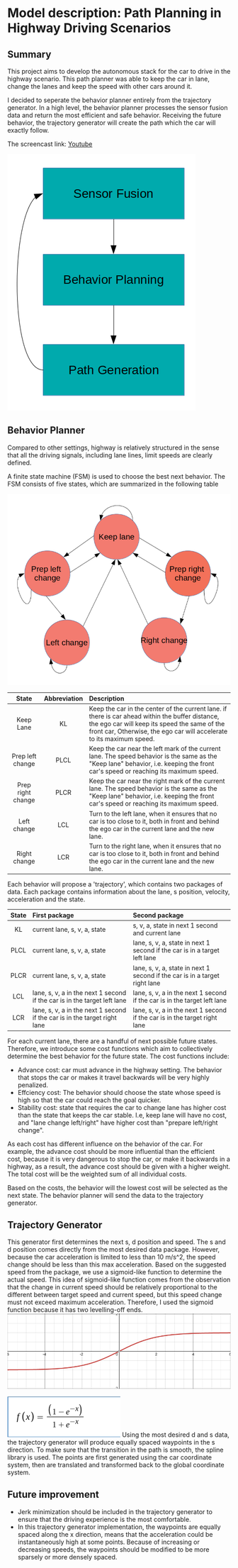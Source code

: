 # Model description: Path Planning in Highway Driving Scenarios

[//]: # (Image References)

[fsm]: ./images/state-machine.png "State Machine"
[toplevel]: ./images/top-level.png "Top level architecture"
[sigmoid]: ./images/sigmoid-curve.png "Sigmoid function"
[function]: ./images/speed-change.png "Sigmoid function"

## Summary
This project aims to develop the autonomous stack for the car to drive in the highway scenario. This path planner was able to keep the car in lane, change the lanes and keep the speed with other cars around it. 

I decided to seperate the behavior planner entirely from the trajectory generator. In a high level, the behavior planner processes the sensor fusion data and return the most efficient and safe behavior. Receiving the future behavior, the trajectory generator will create the path which the car will exactly follow.

The screencast link: [Youtube](https://youtu.be/DcyLXSjdXWc)

![Top level architecture][toplevel]

## Behavior Planner
Compared to other settings, highway is relatively structured in the sense that all the driving signals, including lane lines, limit speeds are clearly defined. 

A finite state machine (FSM) is used to choose the best next behavior. The FSM consists of five states, which are summarized in the following table

![Finite State Machine][FSM]

|           State             | Abbreviation |              Description                                   |
|:---------------------------:|:------------:|:-----------------------------------------------------------|
| Keep Lane                   | KL           | Keep the car in the center of the current lane. if there is car ahead within the buffer distance, the ego car will keep its speed the same of the front car,  Otherwise, the ego car will accelerate to its maximum speed. |
| Prep left change            | PLCL         | Keep the car near the left mark of the current lane. The speed behavior is the same as the "Keep lane" behavior, i.e. keeping the front car's speed or reaching its maximum speed. |
| Prep right change           | PLCR         | Keep the car near the right mark of the current lane. The speed behavior is the same as the "Keep lane" behavior, i.e. keeping the front car's speed or reaching its maximum speed. |
| Left change                 | LCL          | Turn to the left lane, when it ensures that no car is too close to it, both in front and behind the ego car in the current lane and the new lane. |
| Right change                | LCR          | Turn to the right lane, when it ensures that no car is too close to it, both in front and behind the ego car in the current lane and the new lane. |

Each behavior will propose a 'trajectory', which contains two packages of data. Each package contains information about the lane, s position, velocity, acceleration and the state.

| State       |    First package     |      Second package      |
|:-----------:|:---------------------|:-------------------------|
| KL          | current lane, s, v, a, state | s, v, a, state in next 1 second and current lane |
| PLCL        | current lane, s, v, a, state | lane, s, v, a, state in next 1 second if the car is in a target left lane |
| PLCR        | current lane, s, v, a, state | lane, s, v, a, state in next 1 second if the car is in a target right lane |
| LCL         | lane, s, v, a in the next 1 second if the car is in the target left lane | lane, s, v, a in the next 1 second if the car is in the target left lane |
| LCR         | lane, s, v, a in the next 1 second if the car is in the target right lane | lane, s, v, a in the next 1 second if the car is in the target right lane |

For each current lane, there are a handful of next possible future states. Therefore, we introduce some cost functions which aim to collectively determine the best behavior for the future state. 
The cost functions include:
* Advance cost: car must advance in the highway setting. The behavior that stops the car or makes it travel backwards will be very highly penalized.
* Effciency cost: The behavior should choose the state whose speed is high so that the car could reach the goal quicker.
* Stability cost: state that requires the car to change lane has higher cost than the state that keeps the car stable. I.e, keep lane will have no cost, and "lane change left/right" have higher cost than "prepare left/right change".

As each cost has different influence on the behavior of the car. For example, the advance cost should be more influential than the efficient cost, because it is very dangerous to stop the car, or make it backwards in a highway, as a result, the advance cost should be given with a higher weight. The total cost will be the weighted sum of all individual costs.

Based on the costs, the behavior will the lowest cost will be selected as the next state. The behavior planner will send the data to the trajectory generator.

## Trajectory Generator       

This generator first determines the next s, d position and speed. The s and d position comes directly from the most desired data package. However, because the car acceleration is limited to less than 10 m/s^2, the speed change should be less than this max acceleration. Based on the suggested speed from the package, we use a sigmoid-like function to determine the actual speed. This idea of sigmoid-like function comes from the observation that the change in current speed should be relatively proportional to the different between target speed and current speed, but this speed change must not exceed maximum acceleration. Therefore, I used the sigmoid function because it has two levelling-off ends.
![Sigmoid curve][sigmoid]

![Sigmoid function][function]
Using the most desired d and s data, the trajectory generator will produce equally spaced waypoints in the s direction. To make sure that the transition in the path is smooth, the spline library is used. The points are first generated using the car coordinate system, then are translated and transformed back to the global coordinate system. 

## Future improvement
- Jerk minimization should be included in the trajectory generator to ensure that the driving experience is the most comfortable.
- In this trajectory generator implementation, the waypoints are equally spaced along the x direction, means that the acceleration could be instantaneously high at some points. Because of increasing or decreasing speeds, the waypoints should be modified to be more sparsely or more densely spaced.
